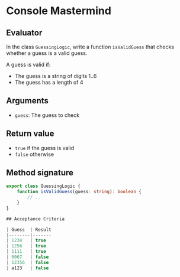 # Console Mastermind

## Evaluator

In the class `GuessingLogic`, write a function `isValidGuess` that checks whether a guess is a valid guess.

A guess is valid if:

* The guess is a string of digits 1..6
* The guess has a length of 4

## Arguments

* `guess`: The guess to check

## Return value

* `true` if the guess is valid
* `false` otherwise

## Method signature

```ts
export class GuessingLogic {
    function isValidGuess(guess: string): boolean {
        // ..
    }
}

## Acceptance Criteria

| Guess  | Result
|--------|-------
| 1234   | true
| 1256   | true
| 1111   | true
| 0067   | false
| 12356  | false
| a123   | false
